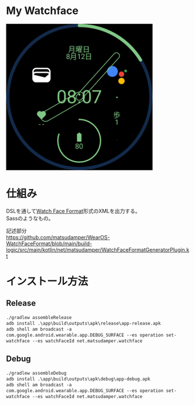 # My Watchface
<img width="400" src="README/face.png">

# 仕組み
DSLを通して[Watch Face Format](https://developer.android.com/training/wearables/wff)形式のXMLを出力する。  
Sassのようなもの。  

記述部分  
https://github.com/matsudamper/WearOS-WatchFaceFormat/blob/main/build-logic/src/main/kotlin/net/matsudamper/WatchFaceFormatGeneratorPlugin.kt  

# インストール方法
## Release
```shell
./gradlew assembleRelease
adb install .\app\build\outputs\apk\release\app-release.apk
adb shell am broadcast -a com.google.android.wearable.app.DEBUG_SURFACE --es operation set-watchface --es watchFaceId net.matsudamper.watchface
```

## Debug
```shell
./gradlew assembleDebug
adb install .\app\build\outputs\apk\debug\app-debug.apk
adb shell am broadcast -a com.google.android.wearable.app.DEBUG_SURFACE --es operation set-watchface --es watchFaceId net.matsudamper.watchface
```
